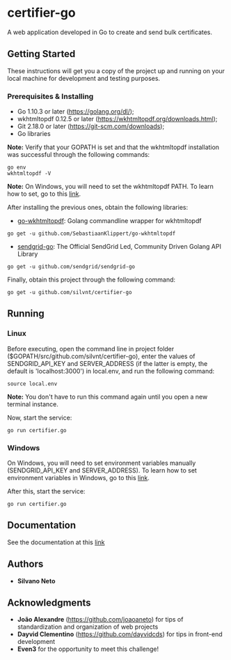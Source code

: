 # certifier-go

A web application developed in Go to create and send bulk certificates.

## Getting Started

These instructions will get you a copy of the project up and running on your local machine for development and testing purposes.

### Prerequisites & Installing

* Go 1.10.3 or later (https://golang.org/dl/);
* wkhtmltopdf 0.12.5 or later (https://wkhtmltopdf.org/downloads.html);
* Git 2.18.0 or later (https://git-scm.com/downloads);
* Go libraries

**Note:** Verify that your GOPATH is set and that the wkhtmltopdf installation was successful through the following commands:
```
go env
wkhtmltopdf -V
```
**Note:** On Windows, you will need to set the wkhtmltopdf PATH. To learn how to set, go to this [link](https://www.computerhope.com/issues/ch000549.htm).


After installing the previous ones, obtain the following libraries:

* [go-wkhtmltopdf](https://github.com/SebastiaanKlippert/go-wkhtmltopdf): Golang commandline wrapper for wkhtmltopdf
```
go get -u github.com/SebastiaanKlippert/go-wkhtmltopdf
```
* [sendgrid-go](https://github.com/sendgrid/sendgrid-go): The Official SendGrid Led, Community Driven Golang API Library
```
go get -u github.com/sendgrid/sendgrid-go
```

Finally, obtain this project through the following command:
```
go get -u github.com/silvnt/certifier-go
```

## Running

### Linux
Before executing, open the command line in project folder ($GOPATH/src/github.com/silvnt/certifier-go), enter the values of SENDGRID_API_KEY and SERVER_ADDRESS (if the latter is empty, the default is 'localhost:3000') in local.env, and run the following command:
```
source local.env
```
**Note:** You don't have to run this command again until you open a new terminal instance.

Now, start the service:
```
go run certifier.go
```
### Windows
On Windows, you will need to set environment variables manually (SENDGRID_API_KEY and SERVER_ADDRESS). To learn how to set environment variables in Windows, go to this [link](https://www.computerhope.com/issues/ch000549.htm).

After this, start the service:
```
go run certifier.go
```
## Documentation

See the documentation at this [link](https://godoc.org/github.com/silvnt/certifier-go)

## Authors

* **Silvano Neto**

## Acknowledgments

* **João Alexandre** (https://github.com/joaoaneto) for tips of standardization and organization of web projects
* **Dayvid Clementino** (https://github.com/dayvidcds) for tips in front-end development
* **Even3** for the opportunity to meet this challenge!
